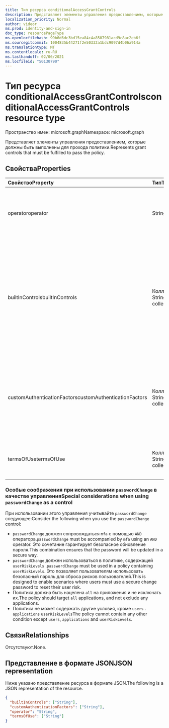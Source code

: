```yaml
---
title: Тип ресурса conditionalAccessGrantControls
description: Представляет элементы управления предоставлением, которые должны быть выполнены для прохода политики.
localization_priority: Normal
author: videor
ms.prod: identity-and-sign-in
doc_type: resourcePageType
ms.openlocfilehash: 99b6d6dc3bd15ea84c4a8507981acd9c8ac2eb6f
ms.sourcegitcommit: 1004835b44271f2e50332a1bdc9097d4b06a914a
ms.translationtype: MT
ms.contentlocale: ru-RU
ms.lasthandoff: 02/06/2021
ms.locfileid: "50130790"
---
```

# <a name="conditionalaccessgrantcontrols-resource-type"></a><span data-ttu-id="187ce-103">Тип ресурса conditionalAccessGrantControls</span><span class="sxs-lookup"><span data-stu-id="187ce-103">conditionalAccessGrantControls resource type</span></span>

<span data-ttu-id="187ce-104">Пространство имен: microsoft.graph</span><span class="sxs-lookup"><span data-stu-id="187ce-104">Namespace: microsoft.graph</span></span>

<span data-ttu-id="187ce-105">Представляет элементы управления предоставлением, которые должны быть выполнены для прохода политики.</span><span class="sxs-lookup"><span data-stu-id="187ce-105">Represents grant controls that must be fulfilled to pass the policy.</span></span>

## <a name="properties"></a><span data-ttu-id="187ce-106">Свойства</span><span class="sxs-lookup"><span data-stu-id="187ce-106">Properties</span></span>

| <span data-ttu-id="187ce-107">Свойство</span><span class="sxs-lookup"><span data-stu-id="187ce-107">Property</span></span> | <span data-ttu-id="187ce-108">Тип</span><span class="sxs-lookup"><span data-stu-id="187ce-108">Type</span></span> | <span data-ttu-id="187ce-109">Описание</span><span class="sxs-lookup"><span data-stu-id="187ce-109">Description</span></span> |
|:-------- |:---- |:----------- |
| <span data-ttu-id="187ce-110">operator</span><span class="sxs-lookup"><span data-stu-id="187ce-110">operator</span></span> | <span data-ttu-id="187ce-111">String</span><span class="sxs-lookup"><span data-stu-id="187ce-111">String</span></span> | <span data-ttu-id="187ce-112">Определяет отношение элементов управления предоставлением.</span><span class="sxs-lookup"><span data-stu-id="187ce-112">Defines the relationship of the grant controls.</span></span> <span data-ttu-id="187ce-113">Возможные значения: `AND` , `OR` .</span><span class="sxs-lookup"><span data-stu-id="187ce-113">Possible values: `AND`, `OR`.</span></span> |
| <span data-ttu-id="187ce-114">builtInControls</span><span class="sxs-lookup"><span data-stu-id="187ce-114">builtInControls</span></span> | <span data-ttu-id="187ce-115">Коллекция String</span><span class="sxs-lookup"><span data-stu-id="187ce-115">String collection</span></span> | <span data-ttu-id="187ce-116">Список значений встроенных элементов управления, необходимых для политики.</span><span class="sxs-lookup"><span data-stu-id="187ce-116">List of values of built-in controls required by the policy.</span></span> <span data-ttu-id="187ce-117">Возможные значения: `block` , , , , , `mfa` `compliantDevice` `domainJoinedDevice` `approvedApplication` `compliantApplication` `passwordChange` .</span><span class="sxs-lookup"><span data-stu-id="187ce-117">Possible values: `block`, `mfa`, `compliantDevice`, `domainJoinedDevice`, `approvedApplication`, `compliantApplication`, `passwordChange`.</span></span> |
| <span data-ttu-id="187ce-118">customAuthenticationFactors</span><span class="sxs-lookup"><span data-stu-id="187ce-118">customAuthenticationFactors</span></span> | <span data-ttu-id="187ce-119">Коллекция String</span><span class="sxs-lookup"><span data-stu-id="187ce-119">String collection</span></span> | <span data-ttu-id="187ce-120">Список пользовательских ИД элементов управления, необходимых для политики.</span><span class="sxs-lookup"><span data-stu-id="187ce-120">List of custom controls IDs required by the policy.</span></span> <span data-ttu-id="187ce-121">Дополнительные сведения см. в [настраиваемом элементе управления.](/azure/active-directory/conditional-access/controls)</span><span class="sxs-lookup"><span data-stu-id="187ce-121">For more information, see [Custom controls](/azure/active-directory/conditional-access/controls).</span></span> |
| <span data-ttu-id="187ce-122">termsOfUse</span><span class="sxs-lookup"><span data-stu-id="187ce-122">termsOfUse</span></span> | <span data-ttu-id="187ce-123">Коллекция String</span><span class="sxs-lookup"><span data-stu-id="187ce-123">String collection</span></span> | <span data-ttu-id="187ce-124">Список [условий использования,](/graph/api/resources/agreement) необходимых для политики.</span><span class="sxs-lookup"><span data-stu-id="187ce-124">List of [terms of use](/graph/api/resources/agreement) IDs required by the policy.</span></span> |

### <a name="special-considerations-when-using-passwordchange-as-a-control"></a><span data-ttu-id="187ce-125">Особые соображения при использовании `passwordChange` в качестве управления</span><span class="sxs-lookup"><span data-stu-id="187ce-125">Special considerations when using `passwordChange` as a control</span></span>

<span data-ttu-id="187ce-126">При использовании этого управления учитывайте `passwordChange` следующее:</span><span class="sxs-lookup"><span data-stu-id="187ce-126">Consider the following when you use the `passwordChange` control:</span></span> 

- <span data-ttu-id="187ce-127">`passwordChange` должен сопровождаться `mfa` с помощью `AND` оператора.</span><span class="sxs-lookup"><span data-stu-id="187ce-127">`passwordChange` must be accompanied by `mfa` using an `AND` operator.</span></span> <span data-ttu-id="187ce-128">Это сочетание гарантирует безопасное обновление пароля.</span><span class="sxs-lookup"><span data-stu-id="187ce-128">This combination ensures that the password will be updated in a secure way.</span></span>
- <span data-ttu-id="187ce-129">`passwordChange` должен использоваться в политике, содержащей `userRiskLevels` .</span><span class="sxs-lookup"><span data-stu-id="187ce-129">`passwordChange` must be used in a policy containing `userRiskLevels`.</span></span> <span data-ttu-id="187ce-130">Это позволяет пользователям использовать безопасный пароль для сброса рисков пользователей.</span><span class="sxs-lookup"><span data-stu-id="187ce-130">This is designed to enable scenarios where users must use a secure change password to reset their user risk.</span></span>
- <span data-ttu-id="187ce-131">Политика должна быть нацелена `all` на приложения и не исключать их.</span><span class="sxs-lookup"><span data-stu-id="187ce-131">The policy should target `all` applications, and not exclude any applications.</span></span>
- <span data-ttu-id="187ce-132">Политика не может содержать другие условия, кроме `users` . `applications` `userRiskLevels`</span><span class="sxs-lookup"><span data-stu-id="187ce-132">The policy cannot contain any other condition except `users`, `applications` and `userRiskLevels`.</span></span>

## <a name="relationships"></a><span data-ttu-id="187ce-133">Связи</span><span class="sxs-lookup"><span data-stu-id="187ce-133">Relationships</span></span>

<span data-ttu-id="187ce-134">Отсутствуют.</span><span class="sxs-lookup"><span data-stu-id="187ce-134">None.</span></span>

## <a name="json-representation"></a><span data-ttu-id="187ce-135">Представление в формате JSON</span><span class="sxs-lookup"><span data-stu-id="187ce-135">JSON representation</span></span>

<span data-ttu-id="187ce-136">Ниже указано представление ресурса в формате JSON.</span><span class="sxs-lookup"><span data-stu-id="187ce-136">The following is a JSON representation of the resource.</span></span>

<!-- {
  "blockType": "resource",
  "optionalProperties": [
    "operator",
    "builtInControls",
    "customAuthenticationFactors",
    "termsOfUse"
  ],
  "@odata.type": "microsoft.graph.conditionalAccessGrantControls",
  "baseType": null
}-->

```json
{
  "builtInControls": ["String"],
  "customAuthenticationFactors": ["String"],
  "operator": "String",
  "termsOfUse": ["String"]
}
```

<!-- uuid: 16cd6b66-4b1a-43a1-adaf-3a886856ed98
2019-02-04 14:57:30 UTC -->
<!-- {
  "type": "#page.annotation",
  "description": "conditionalAccessGrantControls resource",
  "keywords": "",
  "section": "documentation",
  "tocPath": ""
}-->
